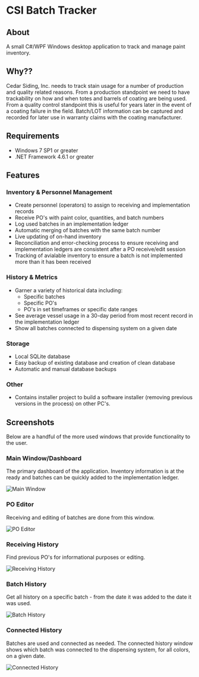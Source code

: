 # CSI Batch Tracker

## About
A small C#/WPF Windows desktop application to track and manage paint inventory.

## Why??
Cedar Siding, Inc. needs to track stain usage for a number of production and quality 
related reasons. From a production standpoint we need to have trackability on
how and when totes and barrels of coating are being used. From a quality control
standpoint this is useful for years later in the event of a coating failure in
the field. Batch/LOT information can be captured and recorded for later use
in warranty claims with the coating manufacturer.

## Requirements
- Windows 7 SP1 or greater
- .NET Framework 4.6.1 or greater

## Features

### Inventory & Personnel Management
- Create personnel (operators) to assign to receiving and 
implementation records
- Receive PO's with paint color, quantities, and batch numbers
- Log used batches in an implementation ledger
- Automatic merging of batches with the same batch number
- Live updating of on-hand inventory
- Reconciliation and error-checking process to ensure receiving
and implementation ledgers are consistent after a PO receive/edit
session
- Tracking of avialable inventory to ensure a batch is not 
implemented more than it has been received

### History & Metrics
- Garner a variety of historical data including:
  - Specific batches
  - Specific PO's
  - PO's in set timeframes or specific date ranges
- See average vessel usage in a 30-day period from
most recent record in the implementation ledger
- Show all batches connected to dispensing system on a given date

### Storage
- Local SQLite database
- Easy backup of existing database and creation of clean database
- Automatic and manual database backups

### Other
- Contains installer project to build a software installer (removing
previous versions in the process) on other PC's.

## Screenshots

Below are a handful of the more used windows that provide functionality to the user.

### Main Window/Dashboard

The primary dashboard of the application. Inventory information is at the ready and batches can
be quickly added to the implementation ledger.  

![Main Window](../media/main_window.png?raw=true)

### PO Editor

Receiving and editing of batches are done from this window.

![PO Editor](../media/po_editor.png?raw=true)

### Receiving History

Find previous PO's for informational purposes or editing.

![Receiving History](../media/receiving_history.png?raw=true)

### Batch History

Get all history on a specific batch - from the date it was added to the date it was used.

![Batch History](../media/batch_history.png?raw=true)

### Connected History

Batches are used and connected as needed. The connected history window shows which batch was 
connected to the dispensing system, for all colors, on a given date.

![Connected History](../media/connected_batches.png?raw=true)